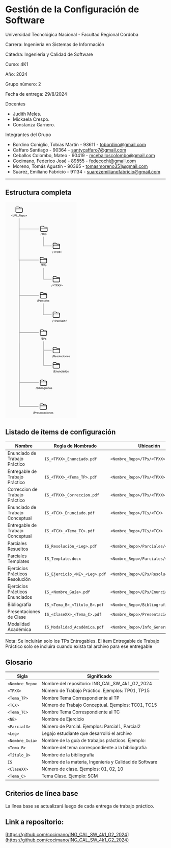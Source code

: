 # **Gestión de la Configuración de Software**

Universidad Tecnológica Nacional - Facultad Regional Córdoba

Carrera: Ingeniería en Sistemas de Información

Cátedra: Ingeniería y Calidad de Software

Curso: 4K1

Año: 2024

Grupo número: 2

Fecha de entrega: 29/8/2024

Docentes

- Judith Meles.
- Mickaela Crespo.
- Constanza Garnero.

Integrantes del Grupo

- Bordino Coniglio, Tobías Martín - 93611 - [tobordino@gmail.com](mailto:tobordino@gmail.com)
- Caffaro Santiago - 90364 - [santycaffaro7@gmail.com](mailto:santycaffaro7@gmail.com)
- Ceballos Colombo, Mateo - 90419 - [mceballoscolombo@gmail.com](mailto:mceballoscolombo@gmail.com)
- Cocimano, Federico José - 89555 - [fedecochi@gmail.com](mailto:fedecochi@gmail.com)
- Moreno, Tomás Agustín - 90365 - [tomasmoreno351@gmail.com](mailto:tomasmoreno351@gmail.com)
- Suarez, Emiliano Fabricio - 91134 - [suarezemilianofabricio@gmail.com](mailto:suarezemilianofabricio@gmail.com)

---

## **Estructura completa**
![Estructura_complea_repositorio](Estructura_Repositorio.png)

## **Listado de ítems de configuración**

| **Nombre**                       | **Regla de Nombrado**         | **Ubicación**                        |
|----------------------------------|-------------------------------|--------------------------------------|
| Enunciado de Trabajo Práctico    | `IS_<TPXX>_Enunciado.pdf`     | `<Nombre_Repo>/TPs/<TPXX>`           |
| Entregable de Trabajo Práctico   | `IS_<TPXX>_<Tema_TP>.pdf`     | `<Nombre_Repo>/TPs/<TPXX>`           |
| Correccion de Trabajo Práctico   | `IS_<TPXX>_Correccion.pdf`    | `<Nombre_Repo>/TPs/<TPXX>`           |
| Enunciado de Trabajo Conceptual  | `IS_<TCX>_Enunciado.pdf`      | `<Nombre_Repo>/TCs/<TCX>`            |
| Entregable de Trabajo Conceptual | `IS_<TCX>_<Tema_TC>.pdf`      | `<Nombre_Repo>/TCs/<TCX>`            |
| Parciales Resueltos              | `IS_Resolución_<Leg>.pdf`     | `<Nombre_Repo>/Parciales/<ParcialX>` |
| Parciales Templates              | `IS_Template.docx`            | `<Nombre_Repo>/Parciales/<ParcialX>` |
| Ejercicios Prácticos Resolución  | `IS_Ejercicio_<NE>_<Leg>.pdf` | `<Nombre_Repo>/EPs/Resoluciones`     |
| Ejercicios Prácticos Enunciados  | `IS_<Nombre_Guía>.pdf`        | `<Nombre_Repo>/EPs/Enunciados`       |
| Bibliografía                     | `IS_<Tema_B>_<Título_B>.pdf`  | `<Nombre_Repo>/Bibliografías`        |
| Presentaciones de Clase          | `IS_<ClaseXX>_<Tema_C>.pdf`   | `<Nombre_Repo>/Presentaciones`       |
| Modalidad Académica              | `IS_Modalidad_Académica.pdf`  | `<Nombre_Repo>/Info_General`         |

Nota: Se incluirán solo los TPs Entregables. El item Entregable de Trabajo Práctico solo se incluira cuando exista tal archivo para ese entregable

## **Glosario**

| **Sigla**       | **Significado**                                        |
|-----------------|--------------------------------------------------------|
| `<Nombre_Repo>` | Nombre del repositorio: ING_CAL_SW_4k1_G2_2024         |
| `<TPXX>`        | Número de Trabajo Práctico. Ejemplos: TP01, TP15       |
| `<Tema_TP>`     | Nombre Tema Correspondiente al TP                      |
| `<TCX>`         | Número de Trabajo Conceptual. Ejemplos: TC01, TC15     |
| `<Tema_TC>`     | Nombre Tema Correspondiente al TC                      |
| `<NE>`          | Nombre de Ejercicio                                    |
| `<ParcialX>`    | Número de Parcial. Ejemplos: Parcial1, Parcial2        |
| `<Leg>`         | Legajo estudiante que desarrolló el archivo            |
| `<Nombre_Guía>` | Nombre de la guía de trabajos prácticos. Ejemplo:      |
| `<Tema_B>`      | Nombre del tema correspondiente a la bibliografía      |
| `<Título_B>`    | Nombre de la bibliografía                              |
| `IS`            | Nombre de la materia, Ingeniería y Calidad de Software |
| `<ClaseXX>`     | Número de clase. Ejemplos: 01, 02, 10                  |
| `<Tema_C>`      | Tema Clase. Ejemplo: SCM                               |

## **Criterios de línea base**

La línea base se actualizará luego de cada entrega de trabajo práctico.

## **Link a repositorio:**

[https://github.com/cocimano/ING_CAL_SW_4k1_G2_2024](https://github.com/cocimano/ING_CAL_SW_4k1_G2_2024)
